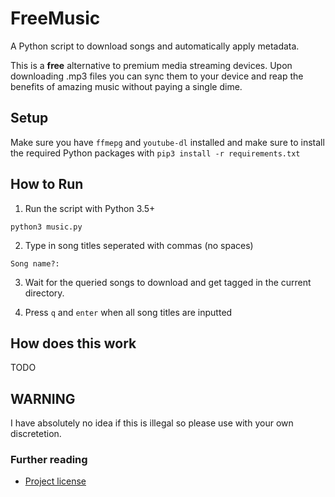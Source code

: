# FreeMusic

A Python script to download songs and automatically apply metadata.

This is a **free** alternative to premium media streaming devices. Upon downloading .mp3 files you can sync them to your device and reap the benefits of amazing music without paying a single dime.

## Setup

Make sure you have `ffmepg` and `youtube-dl` installed and make sure to install the required Python packages with `pip3 install -r requirements.txt`

## How to Run

1.  Run the script with Python 3.5+

```
python3 music.py
```

2.  Type in song titles seperated with commas (no spaces)

```
Song name?:
```

3.  Wait for the queried songs to download and get tagged in the current directory.

4.  Press `q` and `enter` when all song titles are inputted

## How does this work

TODO

## WARNING

I have absolutely no idea if this is illegal so please use with your own discretetion.

### Further reading

- [Project license](LICENSE)
